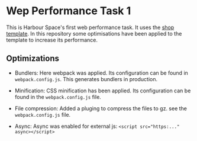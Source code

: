 # Wep Performance Task 1

This is Harbour Space's first web performance task. It uses the [shop template](https://www.free-css.com/free-css-templates/page280/multishop). In this repository some optimisations have been applied to the template to increase its performance.

## Optimizations

* Bundlers: Here webpack was applied. Its configuration can be found in `webpack.config.js`. This generates bundlers in production.

* Minification: CSS minification has been applied. Its configuration can be found in the `webpack.config.js` file.

* File compression: Added a pluging to compress the files to gz. see the `webpack.config.js` file.

* Async: Async was enabled for external js: `<script src="https:..." async></script>`